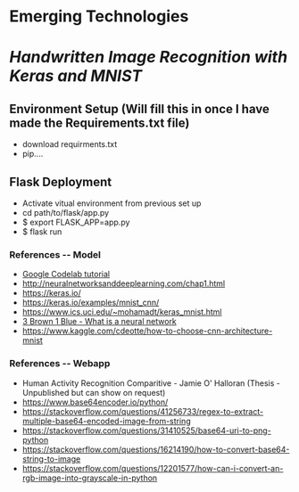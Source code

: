 # Emerging Technologies
# _Handwritten Image Recognition with Keras and MNIST_

## Environment Setup (Will fill this in once I have made the Requirements.txt file)
* download requirments.txt
* pip....

## Flask Deployment
* Activate vitual environment from previous set up
* cd path/to/flask/app.py
* $ export FLASK_APP=app.py
* $ flask run

### References -- Model
* [Google Codelab tutorial](https://codelabs.developers.google.com/codelabs/cloud-tensorflow-mnist/index.html?index=..%2F..index#0)
* http://neuralnetworksanddeeplearning.com/chap1.html
* https://keras.io/
* https://keras.io/examples/mnist_cnn/
* https://www.ics.uci.edu/~mohamadt/keras_mnist.html
* [3 Brown 1 Blue - What is a neural network](https://www.youtube.com/watch?v=aircAruvnKk)
* https://www.kaggle.com/cdeotte/how-to-choose-cnn-architecture-mnist

### References -- Webapp
* Human Activity Recognition Comparitive - Jamie O' Halloran (Thesis - Unpublished but can show on request)
* https://www.base64encoder.io/python/
* https://stackoverflow.com/questions/41256733/regex-to-extract-multiple-base64-encoded-image-from-string
* https://stackoverflow.com/questions/31410525/base64-uri-to-png-python
* https://stackoverflow.com/questions/16214190/how-to-convert-base64-string-to-image
* https://stackoverflow.com/questions/12201577/how-can-i-convert-an-rgb-image-into-grayscale-in-python
